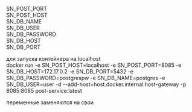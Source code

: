 
SN_POST_PORT<br>
SN_POST_HOST<br>
SN_DB_NAME <br>
SN_DB_USER <br>
SN_DB_PASSWORD <br>
SN_DB_HOST <br>
SN_DB_PORT

для запуска контейнера на localhost<br>
docker run -e SN_POST_HOST=localhost -e SN_POST_PORT=8085 -e SN_DB_HOST=172.17.0.2 -e SN_DB_PORT=5432 -e SN_DB_PASSWORD=postgrespw -e SN_DB_NAME=postgres -e SN_DB_USER=user -d --add-host=host.docker.internal:host-gateway -p 8085:8085 post-service:latest <br>

переменные заменяются на свои

